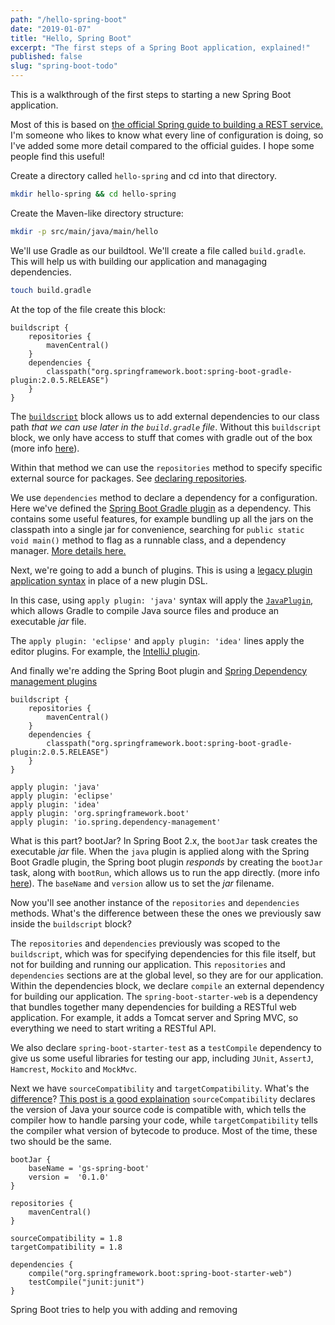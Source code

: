 ```yaml
---
path: "/hello-spring-boot"
date: "2019-01-07"
title: "Hello, Spring Boot"
excerpt: "The first steps of a Spring Boot application, explained!"
published: false
slug: "spring-boot-todo"
---
```


This is a walkthrough of the first steps to starting a new Spring Boot
application.

Most of this is based on [the official Spring guide to building a REST
service.](http://spring.io/guides/gs/rest-service/#) I'm someone who likes to
know what every line of configuration is doing, so I've added some more detail
compared to the official guides. I hope some people find this useful!

Create a directory called `hello-spring` and cd into that directory.

```bash
mkdir hello-spring && cd hello-spring
```

Create the Maven-like directory structure:

```bash
mkdir -p src/main/java/main/hello
```

We'll use Gradle as our buildtool. We'll create a file called `build.gradle`.
This will help us with building our application and managaging dependencies.

```bash
touch build.gradle
```

At the top of the file create this block:

```groovey
buildscript {
    repositories {
        mavenCentral()
    }
    dependencies {
        classpath("org.springframework.boot:spring-boot-gradle-plugin:2.0.5.RELEASE")
    }
}
```

The
[`buildscript`](https://docs.gradle.org/current/userguide/tutorial_using_tasks.html#sec:build_script_external_dependencies)
block allows us to add external dependencies to our class path _that we can use
later in the `build.gradle` file_. Without this `buildscript` block, we only
have access to stuff that comes with gradle out of the box (more info
[here](https://stackoverflow.com/questions/17773817/purpose-of-buildscript-block-in-gradle)).

Within that method we can use the `repositories` method to specify specific
external source for packages. See [declaring
repositories](https://docs.gradle.org/current/userguide/declaring_repositories.html).

We use `dependencies` method to declare a dependency for a configuration. Here
we've defined the [Spring Boot Gradle
plugin](https://docs.spring.io/spring-boot/docs/current/gradle-plugin/reference/html/)
as a dependency. This contains some useful features, for example bundling up
all the jars on the classpath into a single jar for convenience, searching for
`public static void main()` method to flag as a runnable class, and a
dependency manager. [More details
here.](http://spring.io/guides/gs/rest-service/#_create_the_directory_structure)

Next, we're going to add a bunch of plugins. This is using a [legacy plugin
application
syntax](https://docs.gradle.org/current/userguide/plugins.html#sec:old_plugin_application)
in place of a new plugin DSL.

In this case, using `apply plugin: 'java'` syntax will apply the
[`JavaPlugin`](https://docs.gradle.org/current/javadoc/org/gradle/api/plugins/JavaPlugin.html),
which allows Gradle to compile Java source files and produce an executable _jar_ file.

The `apply plugin: 'eclipse'` and `apply plugin: 'idea'` lines apply the editor
plugins. For example, the [IntelliJ
plugin](https://docs.gradle.org/current/userguide/idea_plugin.html).

And finally we're adding the Spring Boot plugin and [Spring Dependency
management
plugins](https://docs.spring.io/dependency-management-plugin/docs/current-SNAPSHOT/reference/html5/)

```
buildscript {
    repositories {
        mavenCentral()
    }
    dependencies {
        classpath("org.springframework.boot:spring-boot-gradle-plugin:2.0.5.RELEASE")
    }
}

apply plugin: 'java'
apply plugin: 'eclipse'
apply plugin: 'idea'
apply plugin: 'org.springframework.boot'
apply plugin: 'io.spring.dependency-management'
```

What is this part? bootJar? In Spring Boot 2.x, the `bootJar` task creates the
executable _jar_ file. When the `java` plugin is applied along with the Spring
Boot Gradle plugin, the Spring boot plugin _responds_ by creating the `bootJar`
task, along with `bootRun`, which allows us to run the app directly. (more info
[here](https://www.baeldung.com/spring-boot-gradle-plugin)). The `baseName`
and `version` allow us to set the _jar_ filename.

Now you'll see another instance of the `repositories` and `dependencies`
methods. What's the difference between these the ones we previously saw inside
the `buildscript` block?

The `repositories` and `dependencies` previously was scoped to the
`buildscript`, which was for specifying dependencies for this file itself, but
not for building and running our application. This `repositories` and
`dependencies` sections are at the global level, so they are for our
application. Within the dependencies block, we declare `compile` an external
dependency for building our application. The `spring-boot-starter-web` is a
dependency that bundles together many dependencies for building a RESTful web
application. For example, it adds a Tomcat server and Spring MVC, so everything
we need to start writing a RESTful API.

We also declare `spring-boot-starter-test` as a `testCompile` dependency to
give us some useful libraries for testing our app, including `JUnit`,
`AssertJ`, `Hamcrest`, `Mockito` and `MockMvc`.

Next we have `sourceCompatibility` and `targetCompatibility`. What's the
[difference](https://stackoverflow.com/questions/16654951/gradle-sourcecompatibility-vs-targetcompatibility)?
[This post is a good explaination](https://discuss.gradle.org/t/sourcecompatibility-targetcompatibility-usage-reasons/25133/4)
`sourceCompatibility` declares the version of Java your source code is
compatible with, which tells the compiler how to handle parsing your code,
while `targetCompatibility` tells the compiler what version of bytecode to
produce. Most of the time, these two should be the same.

```
bootJar {
    baseName = 'gs-spring-boot'
    version =  '0.1.0'
}

repositories {
    mavenCentral()
}

sourceCompatibility = 1.8
targetCompatibility = 1.8

dependencies {
    compile("org.springframework.boot:spring-boot-starter-web")
    testCompile("junit:junit")
}
```

Spring Boot tries to help you with adding and removing
